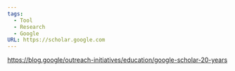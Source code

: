 ```yaml
---
tags:
  - Tool
  - Research
  - Google
URL: https://scholar.google.com
---
```

https://blog.google/outreach-initiatives/education/google-scholar-20-years